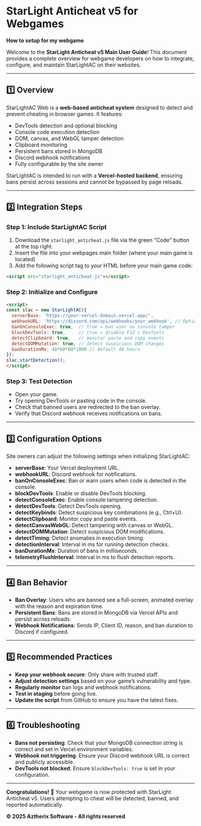 # StarLight Anticheat v5 for Webgames
**How to setup for my webgame**

Welcome to the **StarLight Anticheat v5 Main User Guide**! This document provides a complete overview for webgame developers on how to integrate, configure, and maintain StarLightAC on their websites.

---

## **1️⃣ Overview**

StarLightAC Web is a **web-based anticheat system** designed to detect and prevent cheating in browser games. It features:

* DevTools detection and optional blocking
* Console code execution detection
* DOM, canvas, and WebGL tamper detection
* Clipboard monitoring
* Persistent bans stored in MongoDB
* Discord webhook notifications
* Fully configurable by the site owner

StarLightAC is intended to run with a **Vercel-hosted backend**, ensuring bans persist across sessions and cannot be bypassed by page reloads.

---

## **2️⃣ Integration Steps**

### **Step 1: Include StarLightAC Script**

1. Download the `starlight_anticheat.js` file via the green "Code" button at the top right.
2. Insert the file into your webpages main folder (where your main game is located)
3. Add the following script tag to your HTML before your main game code:

```html
<script src="starlight_anticheat.js"></script>
```

### **Step 2: Initialize and Configure**

```html
<script>
const slac = new StarLightAC({
  serverBase: 'https://your-vercel-domain.vercel.app/',
  webhookURL: 'https://discord.com/api/webhooks/your_webhook', // Optional
  banOnConsoleExec: true,  // true = ban user on console tamper
  blockDevTools: true,     // true = disable F12 / DevTools
  detectClipboard: true,   // monitor paste and copy events
  detectDOMMutation: true, // detect suspicious DOM changes
  banDurationMs: 48*60*60*1000 // default 48 hours
});
slac.startDetection();
</script>
```

### **Step 3: Test Detection**

* Open your game.
* Try opening DevTools or pasting code in the console.
* Check that banned users are redirected to the ban overlay.
* Verify that Discord webhook receives notifications on bans.

---

## **3️⃣ Configuration Options**

Site owners can adjust the following settings when initializing StarLightAC:

* **serverBase**: Your Vercel deployment URL.
* **webhookURL**: Discord webhook for notifications.
* **banOnConsoleExec**: Ban or warn users when code is detected in the console.
* **blockDevTools**: Enable or disable DevTools blocking.
* **detectConsoleExec**: Enable console tampering detection.
* **detectDevTools**: Detect DevTools opening.
* **detectKeybinds**: Detect suspicious key combinations (e.g., Ctrl+U).
* **detectClipboard**: Monitor copy and paste events.
* **detectCanvasWebGL**: Detect tampering with canvas or WebGL.
* **detectDOMMutation**: Detect suspicious DOM modifications.
* **detectTiming**: Detect anomalies in execution timing.
* **detectionInterval**: Interval in ms for running detection checks.
* **banDurationMs**: Duration of bans in milliseconds.
* **telemetryFlushInterval**: Interval in ms to flush detection reports.

---

## **4️⃣ Ban Behavior**

* **Ban Overlay**: Users who are banned see a full-screen, animated overlay with the reason and expiration time.
* **Persistent Bans**: Bans are stored in MongoDB via Vercel APIs and persist across reloads.
* **Webhook Notifications**: Sends IP, Client ID, reason, and ban duration to Discord if configured.

---

## **5️⃣ Recommended Practices**

* **Keep your webhook secure**: Only share with trusted staff.
* **Adjust detection settings** based on your game’s vulnerability and type.
* **Regularly monitor** ban logs and webhook notifications.
* **Test in staging** before going live.
* **Update the script** from GitHub to ensure you have the latest fixes.

---

## **6️⃣ Troubleshooting**

* **Bans not persisting**: Check that your MongoDB connection string is correct and set in Vercel environment variables.
* **Webhook not triggering**: Ensure your Discord webhook URL is correct and publicly accessible.
* **DevTools not blocked**: Ensure `blockDevTools: true` is set in your configuration.

---

**Congratulations!** 🎉
Your webgame is now protected with StarLight Anticheat v5. Users attempting to cheat will be detected, banned, and reported automatically.

**© 2025 Aztherix Software - All rights reserved**
